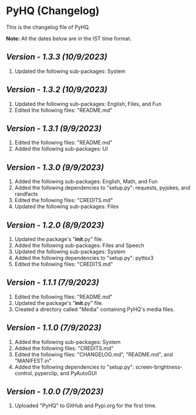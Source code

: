 # PyHQ (Changelog)

This is the changelog file of PyHQ.

**Note:** All the dates below are in the IST time format.

## <i>Version - 1.3.3 (10/9/2023)</i>

1. Updated the following sub-packages: System

## <i>Version - 1.3.2 (10/9/2023)</i>

1. Updated the following sub-packages: English, Files, and Fun
2. Edited the following files: "README.md"

## <i>Version - 1.3.1 (9/9/2023)</i>

1. Edited the following files: "README.md"
2. Added the following sub-packages: UI

## <i>Version - 1.3.0 (9/9/2023)</i>

1. Added the following sub-packages: English, Math, and Fun
2. Added the following dependencies to "setup.py": requests, pyjokes, and randfacts
3. Edited the following files: "CREDITS.md"
4. Updated the following sub-packages: Files

## <i>Version - 1.2.0 (8/9/2023)</i>

1. Updated the package's "__init__.py" file.
2. Added the following sub-packages: Files and Speech
3. Updated the following sub-packages: System
4. Added the following dependencies to "setup.py": pyttsx3
5. Edited the following files: "CREDITS.md"

## <i>Version - 1.1.1 (7/9/2023)</i>

1. Edited the following files: "README.md"
2. Updated the package's "__init__.py" file.
3. Created a directory called "Media" containing PyHQ's media files.

## <i>Version - 1.1.0 (7/9/2023)</i>

1. Added the following sub-packages: System
2. Added the following files: "CREDITS.md"
3. Edited the following files: "CHANGELOG.md", "README.md", and "MANIFEST.in"
4. Added the following dependencies to "setup.py": screen-brightness-control, pyperclip, and PyAutoGUI

## <i>Version - 1.0.0 (7/9/2023)</i>

1. Uploaded "PyHQ" to GitHub and Pypi.org for the first time.
